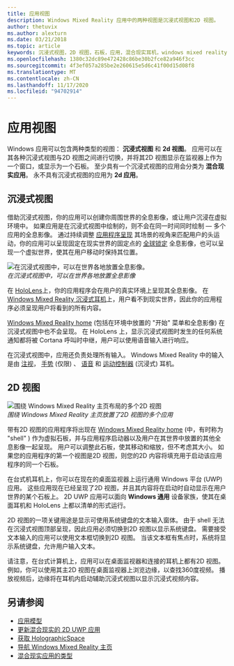 ```yaml
---
title: 应用视图
description: Windows Mixed Reality 应用中的两种视图是沉浸式视图和2D 视图。
author: thetuvix
ms.author: alexturn
ms.date: 03/21/2018
ms.topic: article
keywords: 沉浸式视图，2D 视图，石板，应用，混合现实耳机，windows mixed reality 耳机，虚拟现实耳机，HoloLens，MRTK，混合现实工具包
ms.openlocfilehash: 1380c32dc89e472428c86be30b2fce82a946f3cc
ms.sourcegitcommit: 4f3ef057a285be2e260615e5d6c41f00d15d08f8
ms.translationtype: MT
ms.contentlocale: zh-CN
ms.lasthandoff: 11/17/2020
ms.locfileid: "94702914"
---
```

# <a name="app-views"></a>应用视图

Windows 应用可以包含两种类型的视图： **沉浸式视图** 和 **2d 视图**。 应用可以在其各种沉浸式视图与2D 视图之间进行切换，并将其2D 视图显示在监视器上作为一个窗口，或显示为一个石板。 至少具有一个沉浸式视图的应用会分类为 **混合现实应用**。 永不具有沉浸式视图的应用为 **2d 应用**。

## <a name="immersive-views"></a>沉浸式视图

借助沉浸式视图，你的应用可以创建你周围世界的全息影像，或让用户沉浸在虚拟环境中。 如果应用是在沉浸式视图中绘制的，则不会在同一时间同时绘制 &mdash; 多个应用的全息影像。 通过持续调整 [应用程序呈现](../develop/platform-capabilities-and-apis/rendering.md) 其场景的视角来匹配用户的头运动，你的应用可以呈现固定在现实世界的固定点的 [全球锁定](coordinate-systems.md) 全息影像，也可以呈现一个虚拟世界，使其在用户移动时保持其位置。

![在沉浸式视图中，可以在世界各地放置全息影像。](images/designoverview-940px.jpg)<br>
*在沉浸式视图中，可以在世界各地放置全息影像*

在 [HoloLens](https://docs.microsoft.com/hololens/hololens1-hardware)上，你的应用程序会在用户的真实环境上呈现其全息影像。 在 [Windows Mixed Reality 沉浸式耳机](../discover/immersive-headset-hardware-details.md)上，用户看不到现实世界，因此你的应用程序必须呈现用户将看到的所有内容。

[Windows Mixed Reality home](../discover/navigating-the-windows-mixed-reality-home.md) (包括在环境中放置的 "开始" 菜单和全息影像) 在沉浸式视图中也不会呈现。 在 HoloLens 上，显示沉浸式视图时发生的任何系统通知都将被 Cortana 呼叫时中继，用户可以使用语音输入进行响应。

在沉浸式视图中，应用还负责处理所有输入。 Windows Mixed Reality 中的输入是由 [注视](gaze-and-commit.md)， [手势](gaze-and-commit.md#composite-gestures) (仅限) 、 [语音](voice-input.md) 和 [运动控制器](motion-controllers.md) (沉浸式) 耳机。

## <a name="2d-views"></a>2D 视图

![围绕 Windows Mixed Reality 主页布局的多个2D 视图](images/teleportation-940px.png)<br>
*围绕 Windows Mixed Reality 主页放置了2D 视图的多个应用*

带有2D 视图的应用程序将出现在 [Windows Mixed Reality home](../discover/navigating-the-windows-mixed-reality-home.md) (中，有时称为 "shell" ) 作为虚拟石板，并与应用程序启动器以及用户在其世界中放置的其他全息影像一起呈现。 用户可以调整此石板，使其移动和缩放，但不考虑其大小。 如果您的应用程序的第一个视图是2D 视图，则您的2D 内容将填充用于启动该应用程序的同一个石板。

在台式机耳机上，你可以在现在的桌面监视器上运行通用 Windows 平台 (UWP) 应用。 这些应用现在已经呈现了2D 视图，并且其内容将在启动时自动显示在用户世界的某个石板上。 2D UWP 应用可以面向 **Windows 通用** 设备家族，使其在桌面耳机和 HoloLens 上都以清单的形式运行。

2D 视图的一项关键用途是显示可使用系统键盘的文本输入窗体。 由于 shell 无法在沉浸式视图顶部呈现，因此应用必须切换到2D 视图以显示系统键盘。 需要接受文本输入的应用可以使用文本框切换到2D 视图。 当该文本框有焦点时，系统将显示系统键盘，允许用户输入文本。

请注意，在台式计算机上，应用可以在桌面监视器和连接的耳机上都有2D 视图。 例如，你可以使用其主2D 视图在桌面监视器上浏览边缘，以查找360度视频。 播放视频后，边缘将在耳机内启动辅助沉浸式视图以显示沉浸式视频内容。

## <a name="see-also"></a>另请参阅

* [应用模型](app-model.md)
* [更新混合现实的 2D UWP 应用](../develop/porting-apps/building-2d-apps.md)
* [获取 HolographicSpace](../develop/native/getting-a-holographicspace.md)
* [导航 Windows Mixed Reality 主页](../discover/navigating-the-windows-mixed-reality-home.md)
* [混合现实应用的类型](types-of-mixed-reality-apps.md)
